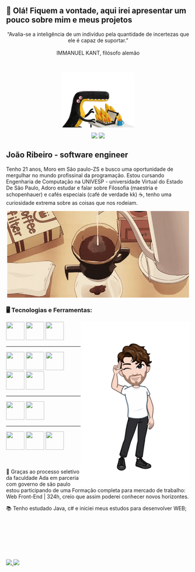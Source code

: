 ## 👋 Olá! Fiquem a vontade, aqui irei apresentar um pouco sobre mim e meus projetos
<p align="center">
 “Avalia-se a inteligência de um indivíduo pela quantidade de incertezas que ele é capaz de suportar.”
 </br>
 </br>
   IMMANUEL KANT, filósofo alemão
</p>

</br>

<p align="center">
  <img src="/giff/horror-fire.gif" align="center" >
</p>

<div align="center">
<a href="https://instagram.com/v_ribeiro_v?utm_source=qr&igshid=NGExMmI2YTkyZg%3D%3D" target="_blank"><img src="https://img.shields.io/badge/-Instagram-%23E4405F?style=for-the-badge&logo=instagram&logoColor=white" target="_blank"  ></a>
<a href="https://www.linkedin.com/in/joao-vribeiro/" target="_blank"><img src="https://img.shields.io/badge/-LinkedIn-%230077B5?style=for-the-badge&logo=linkedin&logoColor=white" target="_blank"></a>   
</div>

## João Ribeiro - software engineer

Tenho 21 anos, Moro em São paulo-ZS e busco uma oportunidade de mergulhar no mundo profissinal da programação. Estou cursando Engenharia de Computação na UNIVESP - universidade Virtual do Estado De São Paulo, Adoro estudar e falar sobre Filosofia (maestria e schopenhauer) e cafés especiais (café de verdade kk) ☕, tenho uma curiosidade extrema sobre as coisas que nos rodeiam.
<p align="center">
  <img src="/giff/coffee.gif" align="center" >
</p>

### 🖥️ Tecnologias e Ferramentas:

<div display="inline-block">
<img width="300px" align="right" src="/giff/1688573474761 (1).png">
<img src="https://cdn.jsdelivr.net/gh/devicons/devicon/icons/java/java-original.svg" width="50" height="50"/> 
 <img src="https://cdn.jsdelivr.net/gh/devicons/devicon/icons/csharp/csharp-original.svg" width="50" height="50"/>
 <img src="https://cdn.jsdelivr.net/gh/devicons/devicon/icons/javascript/javascript-plain.svg"  width="50" height="50"/>
<hr>
 
 
<img src="https://cdn.jsdelivr.net/gh/devicons/devicon/icons/linux/linux-original.svg" width="50" height="50"/>
<img src="https://cdn.jsdelivr.net/gh/devicons/devicon/icons/git/git-original.svg" width="50" height="50"/>
<img src="https://cdn.jsdelivr.net/gh/devicons/devicon/icons/gradle/gradle-plain-wordmark.svg" width="50" height="50"/>
<img src="https://cdn.jsdelivr.net/gh/devicons/devicon/icons/visualstudio/visualstudio-plain.svg"  width="50" height="50"/> 
<img src="https://cdn.jsdelivr.net/gh/devicons/devicon/icons/apache/apache-original-wordmark.svg"  width="50" height="50"/>
 <hr>
 <img src="https://cdn.jsdelivr.net/gh/devicons/devicon/icons/postgresql/postgresql-original.svg"  width="50" height="50"/>
 <img src="https://cdn.jsdelivr.net/gh/devicons/devicon/icons/mysql/mysql-original.svg" width="50" height="50"/>
 <hr>
 <img src="https://cdn.jsdelivr.net/gh/devicons/devicon/icons/spring/spring-original-wordmark.svg" width="50" height="50"/>
 <img src="https://cdn.jsdelivr.net/gh/devicons/devicon/icons/nodejs/nodejs-original-wordmark.svg" width="50" height="50"/>
  <img src="https://cdn.jsdelivr.net/gh/devicons/devicon/icons/selenium/selenium-original.svg" width="50" height="50"/>
</div>

</br>
</br>

<div display="inline-block">
 <p align="left">🤿 Graças ao processo seletivo da faculdade Ada em parceria com governo de são paulo estou participando de uma Formação completa para mercado de trabalho: Web Front-End | 324h, creio que assim poderei conhecer novos horizontes. </p>
 <p align="left">📚 Tenho estudado Java, c# e iniciei meus estudos para desenvolver WEB;</p>
<div>
 
 </br>
 </br>
 

##
 </br>
 </br>
<p display="inline-block">
<a href="https://github.com/joaoribeiro20">
 <img height="180em" src="https://github-readme-stats-eight-theta.vercel.app/api/top-langs/?username=joaoribeiro20&layout=compact&langs_count=8&theme=algolia"/>
  <img height="180em" src="https://github-readme-stats-eight-theta.vercel.app/api?username=joaoribeiro20&show_icons=true&theme=algolia&include_all_commits=true&count_private=true"/>
</a>
</p>
